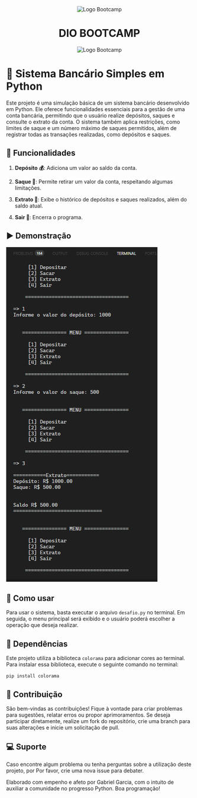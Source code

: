 <div align="center">
<img src="https://hermes.digitalinnovation.one/assets/diome/logo-full.svg" alt="Logo Bootcamp" width="80">
<h1>DIO BOOTCAMP</h1>
<img src="https://assets.dio.me/Ypa0a_wYeZqQ_cKqtU1uiwbYknySjeGRUmwnQ8gVHqg/f:webp/h:120/q:80/L3RyYWNrcy9iZjZjOWIwYS0wY2FjLTRkMjYtYTIzNy00NWVmODlkZDgwYjIucG5n" alt="Logo Bootcamp" width="220">
</div>

# 🏦 Sistema Bancário Simples em Python

Este projeto é uma simulação básica de um sistema bancário desenvolvido em Python. Ele oferece funcionalidades essenciais para a gestão de uma conta bancária, permitindo que o usuário realize depósitos, saques e consulte o extrato da conta. O sistema também aplica restrições, como limites de saque e um número máximo de saques permitidos, além de registrar todas as transações realizadas, como depósitos e saques.

## 🚀 Funcionalidades

1. **Depósito 💰**: Adiciona um valor ao saldo da conta.

2. **Saque 💸**: Permite retirar um valor da conta, respeitando algumas limitações.

3. **Extrato 📄**: Exibe o histórico de depósitos e saques realizados, além do saldo atual.

4. **Sair 👤**: Encerra o programa.

## ▶ Demonstração


<img src="assets/Captura de tela 2025-08-24 180213.png">


## 📖 Como usar

Para usar o sistema, basta executar o arquivo `desafio.py` no terminal. Em seguida, o menu principal será exibido e o usuário poderá escolher a operação que deseja realizar.

## 🔧 Dependências

Este projeto utiliza a biblioteca `colorama` para adicionar cores ao terminal. Para instalar essa biblioteca, execute o seguinte comando no terminal:

```
pip install colorama
```

## 🧾 Contribuição

São bem-vindas as contribuições!  Fique à vontade para criar problemas para
 sugestões, relatar erros ou propor aprimoramentos.  Se deseja participar diretamente,
 realize um fork do repositório, crie uma branch para suas alterações e inicie um
 solicitação de pull.


## 💻 Suporte

Caso encontre algum problema ou tenha perguntas sobre a utilização deste projeto, por
Por favor, crie uma nova issue para debater.

Elaborado com empenho e afeto por Gabriel Garcia, com o intuito de auxiliar a comunidade no progresso
 Python. Boa programação!
